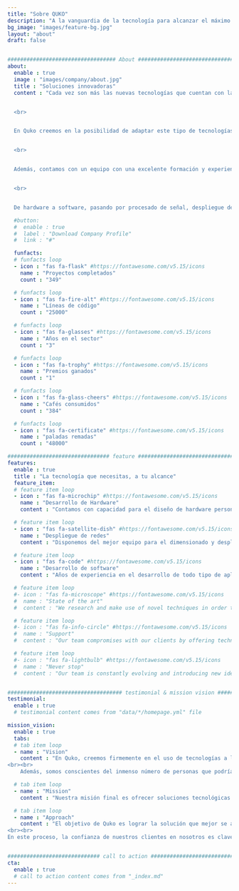 ```yaml
---
title: "Sobre QUKO"
description: "A la vanguardia de la tecnología para alcanzar el máximo rendimiento"
bg_image: "images/feature-bg.jpg"
layout: "about"
draft: false


################################## About #####################################
about:
  enable : true
  image : "images/company/about.jpg"
  title : "Soluciones innovadoras"
  content : "Cada vez son más las nuevas tecnologías que cuentan con la capacidad de revolucionar un negocio, una actividad o incluso un sector entero. Desde data science a inteligencia artificial, pasando por internet de las cosas o procesado de datos, es evidente que hoy día resulta crucial sacarle el máximo partido a estas herramientas para maximizar el rendimiento de cualquier actividad.


  <br>


  En Quko creemos en la posibilidad de adaptar este tipo de tecnologías de tal forma que puedan utilizarse en todo tipo de situaciones distintas, logrando así optimizar procesos de formas antes inimaginables. 


  <br>


  Además, contamos con un equipo con una excelente formación y experiencia en el sector para implementar estas técnicas de vanguardia a la hora de resolver cualquier problema que las requiera. 


  <br>


  De hardware a software, pasando por procesado de señal, despliegue de redes de comunicaciones o implementación de sistemas empotrados, en Quko siempre habrá un experto en la materia para ofrecerte la solución que mejor se adapte a tus necesidades."

  #button:
  #  enable : true
  #  label : "Download Company Profile"
  #  link : "#"

  funfacts:
  # funfacts loop
  - icon : "fas fa-flask" #https://fontawesome.com/v5.15/icons
    name : "Proyectos completados"
    count : "349"

  # funfacts loop
  - icon : "fas fa-fire-alt" #https://fontawesome.com/v5.15/icons
    name : "Líneas de código"
    count : "25000"

  # funfacts loop
  - icon : "fas fa-glasses" #https://fontawesome.com/v5.15/icons
    name : "Años en el sector"
    count : "3"

  # funfacts loop
  - icon : "fas fa-trophy" #https://fontawesome.com/v5.15/icons
    name : "Premios ganados"
    count : "1"

  # funfacts loop
  - icon : "fas fa-glass-cheers" #https://fontawesome.com/v5.15/icons
    name : "Cafés consumidos"
    count : "384"

  # funfacts loop
  - icon : "fas fa-certificate" #https://fontawesome.com/v5.15/icons
    name : "paladas remadas"
    count : "48000"

################################ feature #####################################
features:
  enable : true
  title : "La tecnología que necesitas, a tu alcance"
  feature_item:
  # feature item loop
  - icon : "fas fa-microchip" #https://fontawesome.com/v5.15/icons
    name : "Desarrollo de Hardware"
    content : "Contamos con capacidad para el diseño de hardware personalizado para todos los casos de uso"

  # feature item loop
  - icon : "fas fa-satellite-dish" #https://fontawesome.com/v5.15/icons
    name : "Despliegue de redes"
    content : "Disponemos del mejor equipo para el dimensionado y despliegue de redes de telecomunicaciones"

  # feature item loop
  - icon : "fas fa-code" #https://fontawesome.com/v5.15/icons
    name : "Desarrollo de software"
    content : "Años de experiencia en el desarrollo de todo tipo de aplicaciones y soluciones de software"

  # feature item loop
  #- icon : "fas fa-microscope" #https://fontawesome.com/v5.15/icons
  #  name : "State of the art"
  #  content : "We research and make use of novel techniques in order to bring the most innovative solutions to the market"

  # feature item loop
  #- icon : "fas fa-info-circle" #https://fontawesome.com/v5.15/icons
  #  name : "Support"
  #  content : "Our team compromises with our clients by offering technical and advisorial support during the first months"

  # feature item loop
  #- icon : "fas fa-lightbulb" #https://fontawesome.com/v5.15/icons
  #  name : "Never stop"
  #  content : "Our team is constantly evolving and introducing new ideas and updates in our products"


#################################### testimonial & mission vision #######################################
testimonial:
  enable : true
  # testimonial content comes from "data/*/homepage.yml" file

mission_vision:
  enable : true
  tabs:
  # tab item loop
  - name : "Vision"
    content : "En Quko, creemos firmemente en el uso de tecnologías a la vanguardia con el fin de optimizar la eficiencia de cualquier tipo de actividad o proceso, ya sea industrial, profesional, deportiva, y más.
<br><br>
    Además, somos conscientes del inmenso número de personas que podrían beneficiarse enormemente de la implantación de este tipo de soluciones, por lo que buscamos acercárselas de la manera más accesible posible"

  # tab item loop
  - name : "Mission"
    content : "Nuestra misión final es ofrecer soluciones tecnológicas que cualquier persona pueda hacer uso para la sacar su máximo rendimiento. Además, buscamos lograr este objetivo no sólo mediante una mera implementación genérica de las diferentes tegnologías, sino poniendo al cliente en nuestro punto de mira y adaptando nuestra investigación y desarrollo a sus necesidades."

  # tab item loop
  - name : "Approach"
    content : "El objetivo de Quko es lograr la solución que mejor se adapte a los requerimientos de nuestros clientes. Para lograrlo, creemos en el establecimiento de una relación entrecha con ellos, de modo que nuestro equipo adquiera un entendimiento completo del problema a resolver y pueda así facilitarle la solución adecuada
<br><br>
En este proceso, la confianza de nuestros clientes en nosotros es clave, por lo que nuestros principales pilares a la hora de trabajar con ellos son la comunicación y la confidencialidad."


############################# call to action #################################
cta:
  enable : true
  # call to action content comes from "_index.md"
---
```


